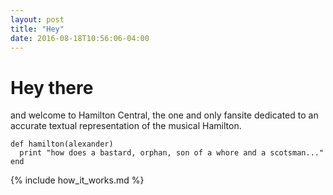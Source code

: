```yaml
---
layout: post
title: "Hey"
date: 2016-08-18T10:56:06-04:00
---
```


# Hey there

and welcome to Hamilton Central, the one and only fansite dedicated to an accurate textual representation of the musical Hamilton. 

```
def hamilton(alexander)
  print "how does a bastard, orphan, son of a whore and a scotsman..."
end
```
{% include how_it_works.md %}
